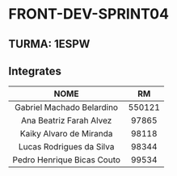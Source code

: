 # FRONT-DEV-SPRINT04

## TURMA: 1ESPW

## Integrates

NOME | RM
:-----:|:---:
Gabriel Machado Belardino|550121
Ana Beatriz Farah Alvez|97865
Kaiky Alvaro de Miranda|98118
Lucas Rodrigues da Silva|98344
Pedro Henrique Bicas Couto|99534
